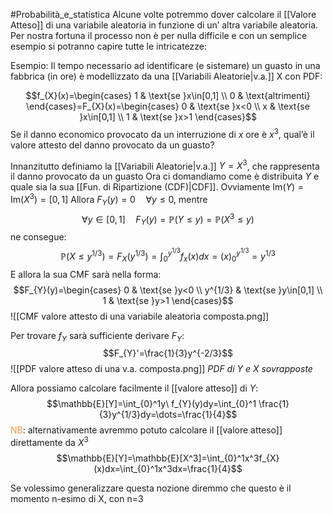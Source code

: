 #Probabilità_e_statistica 
Alcune volte potremmo dover calcolare il [[Valore Atteso]] di una variabile aleatoria in funzione di un’ altra variabile aleatoria.
Per nostra fortuna il processo non è per nulla difficile e con un semplice esempio si potranno capire tutte le intricatezze:

Esempio: Il tempo necessario ad identificare (e sistemare) un guasto in una fabbrica (in ore) è modellizzato da una [[Variabili Aleatorie|v.a.]] X con PDF:

$$f_{X}(x)=\begin{cases}
1 & \text{se }x\in[0,1] \\
0 & \text{altrimenti}
\end{cases}=F_{X}(x)=\begin{cases}
0 & \text{se }x<0 \\
x & \text{se }x\in[0,1] \\
1 & \text{se }x>1 
\end{cases}$$
Se il danno economico provocato da un interruzione di $x$ ore è $x^3$, qual’è il valore attesto del danno provocato da un guasto?

Innanzitutto definiamo la [[Variabili Aleatorie|v.a.]] $Y=X^3$, che rappresenta il danno provocato da un guasto
Ora ci domandiamo come è distribuita $Y$ e quale sia la sua [[Fun. di Ripartizione (CDF)|CDF]].
Ovviamente $\mathrm{Im}(Y)=\mathrm{Im}(X^3)=[0,1]$
Allora $F_{Y}(y)=0\quad \forall y\leq0$, mentre
$$\forall y\in[0,1]\quad F_{Y}(y)=\mathbb{P}(Y\leq y)=\mathbb{P}(X^3\leq y)$$
 ne consegue:
 $$\mathbb{P}(X\leq y^{1/3})=F_{X}(y^{1/3})=\int^{y^{1/3}}_{0}f_{x}(x)dx=(x)^{y^{1/3}}_{0} =y^{1/3}$$
 E allora la sua CMF sarà nella forma:
$$F_{Y}(y)=\begin{cases}
0 & \text{se }y<0 \\
y^{1/3} & \text{se }y\in[0,1] \\
1 & \text{se }y>1
\end{cases}$$
![[CMF valore attesto di una variabile aleatoria composta.png]]

Per trovare $f_{Y}$ sarà sufficiente derivare $F_{Y}$:
$$F_{Y}'=\frac{1}{3}y^{-2/3}$$
![[PDF valore atteso di una v.a. composta.png]]
*PDF di Y e X sovrapposte*

Allora possiamo calcolare facilmente il [[valore atteso]] di $Y$:
$$\mathbb{E}[Y]=\int_{0}^1y\ f_{Y}(y)dy=\int_{0}^1 \frac{1}{3}y^{1/3}dy=\dots=\frac{1}{4}$$
<font color="#f79646">NB</font>: alternativamente avremmo potuto calcolare il [[valore atteso]] direttamente da $X^3$
$$\mathbb{E}[Y]=\mathbb{E}[X^3]=\int_{0}^1x^3f_{X}(x)dx=\int_{0}^1x^3dx=\frac{1}{4}$$

Se volessimo generalizzare questa nozione diremmo che questo è il momento n-esimo di X, con n=3